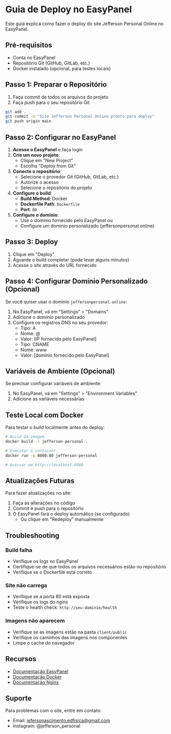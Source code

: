 # Guia de Deploy no EasyPanel

Este guia explica como fazer o deploy do site Jefferson Personal Online no EasyPanel.

## Pré-requisitos

- Conta no EasyPanel
- Repositório Git (GitHub, GitLab, etc.)
- Docker instalado (opcional, para testes locais)

## Passo 1: Preparar o Repositório

1. Faça commit de todos os arquivos do projeto
2. Faça push para o seu repositório Git

```bash
git add .
git commit -m "Site Jefferson Personal Online pronto para deploy"
git push origin main
```

## Passo 2: Configurar no EasyPanel

1. **Acesse o EasyPanel** e faça login
2. **Crie um novo projeto**:
   - Clique em "New Project"
   - Escolha "Deploy from Git"
3. **Conecte o repositório**:
   - Selecione o provedor Git (GitHub, GitLab, etc.)
   - Autorize o acesso
   - Selecione o repositório do projeto
4. **Configure o build**:
   - **Build Method**: Docker
   - **Dockerfile Path**: `Dockerfile`
   - **Port**: `80`
5. **Configure o domínio**:
   - Use o domínio fornecido pelo EasyPanel ou
   - Configure um domínio personalizado (jeffersonpersonal.online)

## Passo 3: Deploy

1. Clique em "Deploy"
2. Aguarde o build completar (pode levar alguns minutos)
3. Acesse o site através do URL fornecido

## Passo 4: Configurar Domínio Personalizado (Opcional)

Se você quiser usar o domínio `jeffersonpersonal.online`:

1. No EasyPanel, vá em "Settings" > "Domains"
2. Adicione o domínio personalizado
3. Configure os registros DNS no seu provedor:
   - Tipo: A
   - Nome: @
   - Valor: [IP fornecido pelo EasyPanel]
   - Tipo: CNAME
   - Nome: www
   - Valor: [domínio fornecido pelo EasyPanel]

## Variáveis de Ambiente (Opcional)

Se precisar configurar variáveis de ambiente:

1. No EasyPanel, vá em "Settings" > "Environment Variables"
2. Adicione as variáveis necessárias

## Teste Local com Docker

Para testar o build localmente antes do deploy:

```bash
# Build da imagem
docker build -t jefferson-personal .

# Executar o container
docker run -p 8080:80 jefferson-personal

# Acessar em http://localhost:8080
```

## Atualizações Futuras

Para fazer atualizações no site:

1. Faça as alterações no código
2. Commit e push para o repositório
3. O EasyPanel fará o deploy automático (se configurado)
   - Ou clique em "Redeploy" manualmente

## Troubleshooting

### Build falha
- Verifique os logs no EasyPanel
- Certifique-se de que todos os arquivos necessários estão no repositório
- Verifique se o Dockerfile está correto

### Site não carrega
- Verifique se a porta 80 está exposta
- Verifique os logs do nginx
- Teste o health check: `http://seu-dominio/health`

### Imagens não aparecem
- Verifique se as imagens estão na pasta `client/public`
- Verifique os caminhos das imagens nos componentes
- Limpe o cache do navegador

## Recursos

- [Documentação EasyPanel](https://easypanel.io/docs)
- [Documentação Docker](https://docs.docker.com/)
- [Documentação Nginx](https://nginx.org/en/docs/)

## Suporte

Para problemas com o site, entre em contato:
- Email: jefersonascimento.edfisica@gmail.com
- Instagram: @jefferson_personal

